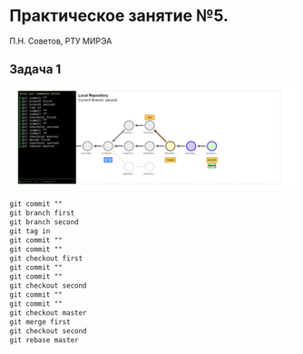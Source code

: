 # Практическое занятие №5.

П.Н. Советов, РТУ МИРЭА

## Задача 1

![Задание 1](https://github.com/teeeema/mingazutdinov.a.r/blob/main/prac_5/1.jpg)

```
git commit ""
git branch first
git branch second
git tag in
git commit ""
git commit ""
git checkout first
git commit ""
git commit ""
git checkout second
git commit ""
git commit ""
git checkout master
git merge first
git checkout second
git rebase master  
```
